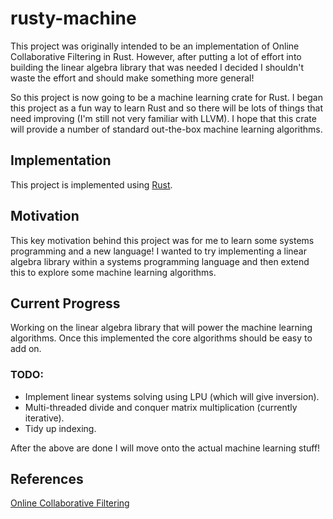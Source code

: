# rusty-machine
This project was originally intended to be an implementation of Online Collaborative Filtering in Rust. However, after putting a lot of effort into building the linear algebra library that was needed I decided I shouldn't waste the effort and should make something more general!

So this project is now going to be a machine learning crate for Rust. I began this project as a fun way to learn Rust and so there will be lots of things that need improving (I'm still not very familiar with LLVM). I hope that this crate will provide a number of standard out-the-box machine learning algorithms.

## Implementation

This project is implemented using [Rust](https://www.rust-lang.org/).

## Motivation

This key motivation behind this project was for me to learn some systems programming and a new language! I wanted to try implementing a linear algebra library within a systems programming language and then extend this to explore some machine learning algorithms.

## Current Progress

Working on the linear algebra library that will power the machine learning algorithms. Once this implemented the core algorithms should be easy to add on.

### TODO:

- Implement linear systems solving using LPU (which will give inversion).
- Multi-threaded divide and conquer matrix multiplication (currently iterative).
- Tidy up indexing.

After the above are done I will move onto the actual machine learning stuff!

## References

[Online Collaborative Filtering](http://canini.me/research_files/OnlineCollaborativeFiltering.pdf)
